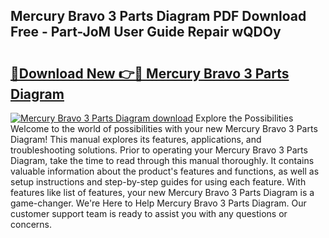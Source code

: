 ## Mercury Bravo 3 Parts Diagram PDF Download Free - Part-JoM User Guide Repair wQDOy

# <h2><a href="http://dfjjia.blite.top/?on=Mercury+Bravo+3+Parts+Diagram">🔗Download New 👉🔴 Mercury Bravo 3 Parts Diagram</a></h2>

[![Mercury Bravo 3 Parts Diagram download](https://i.imgur.com/lujVjoI.png)](http://dfjjia.blite.top/?on=Mercury+Bravo+3+Parts+Diagram)
Explore the Possibilities Welcome to the world of possibilities with your new Mercury Bravo 3 Parts Diagram! This manual explores its features, applications, and troubleshooting solutions. Prior to operating your Mercury Bravo 3 Parts Diagram, take the time to read through this manual thoroughly. It contains valuable information about the product's features and functions, as well as setup instructions and step-by-step guides for using each feature. With features like list of features, your new Mercury Bravo 3 Parts Diagram is a game-changer. We're Here to Help Mercury Bravo 3 Parts Diagram. Our customer support team is ready to assist you with any questions or concerns.
